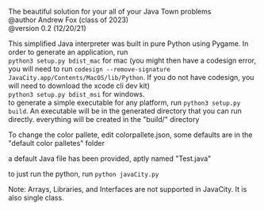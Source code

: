 The beautiful solution for your all of your Java Town problems<br>
@author Andrew Fox (class of 2023)<br>
@version 0.2 (12/20/21)

This simplified Java interpreter was built in pure Python using Pygame.
In order to generate an application, run<br>
`python3 setup.py bdist_mac` for mac (you might then have a codesign error, you will need to run `codesign --remove-signature JavaCity.app/Contents/MacOS/lib/Python`. If you do not have codesign, you will need to download the xcode cli dev kit)<br>
`python3 setup.py bdist_msi` for windows.<br>
to generate a simple executable for any platform, run `python3 setup.py build`.
An executable will be in the generated directory that you can run directly.
everything will be created in the "build/" directory

To change the color pallete, edit colorpallete.json, some defaults are in the
"default color palletes" folder

a default Java file has been provided, aptly named "Test.java"

to just run the python, run `python javaCity.py`

Note: Arrays, Libraries, and Interfaces are not supported in JavaCity. It is also single class.